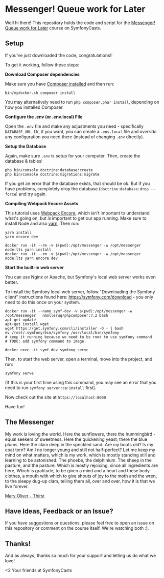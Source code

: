 # Messenger! Queue work for Later

Well hi there! This repository holds the code and script
for the [Messenger! Queue work for Later](https://symfonycasts.com/screencast/messenger) course on SymfonyCasts.

## Setup

If you've just downloaded the code, congratulations!!

To get it working, follow these steps:

**Download Composer dependencies**

Make sure you have [Composer installed](https://getcomposer.org/download/)
and then run:

```
bin/mydocker.sh composer install
```

You may alternatively need to run `php composer.phar install`, depending
on how you installed Composer.

**Configure the .env (or .env.local) File**

Open the `.env` file and make any adjustments you need - specifically
`DATABASE_URL`. Or, if you want, you can create a `.env.local` file
and *override* any configuration you need there (instead of changing
`.env` directly).

**Setup the Database**

Again, make sure `.env` is setup for your computer. Then, create
the database & tables!

```
php bin/console doctrine:database:create
php bin/console doctrine:migrations:migrate
```

If you get an error that the database exists, that should
be ok. But if you have problems, completely drop the
database (`doctrine:database:drop --force`) and try again.

**Compiling Webpack Encore Assets**

This tutorial uses [Webpack Encore](https://symfonycasts.com/encore),
which isn't important to understand what's going on, but *is* important
to get our app running. Make sure to install Node and also
[yarn](https://yarnpkg.com). Then run:

```
yarn install
yarn encore dev

docker run -it --rm -v $(pwd):/opt/messenger -w /opt/messenger node:lts yarn install
docker run -it --rm -v $(pwd):/opt/messenger -w /opt/messenger node:lts yarn encore dev
```

**Start the built-in web server**

You can use Nginx or Apache, but Symfony's local web server
works even better.

To install the Symfony local web server, follow
"Downloading the Symfony client" instructions found
here: https://symfony.com/download - you only need to do this
once on your system.

```
docker run -it --name symf-dev -v $(pwd):/opt/messenger -w /opt/messenger   nmolleruq/phpcomposer:7.2 bash
apt-get update
apt-get install wget
wget https://get.symfony.com/cli/installer -O - | bash
mv /root/.symfony/bin/symfony /usr/local/bin/symfony
# keep it running because we need to be root to use symfony command
# TODO: add symfony command to image.

docker exec -it symf-dev symfony serve
```

Then, to start the web server, open a terminal, move into the
project, and run:

```
symfony serve
```

(If this is your first time using this command, you may see an
error that you need to run `symfony server:ca:install` first).

Now check out the site at `https://localhost:8000`

Have fun!

## The Messenger

My work is loving the world.
Here the sunflowers, there the hummingbird -
equal seekers of sweetness.
Here the quickening yeast; there the blue plums.
Here the clam deep in the speckled sand.
Are my boots old? Is my coat torn?
Am I no longer young and still not half-perfect? Let me
keep my mind on what matters,
which is my work,
which is mostly standing still and learning to be astonished.
The phoebe, the delphinium.
The sheep in the pasture, and the pasture.
Which is mostly rejoicing, since all ingredients are here,
Which is gratitude, to be given a mind and a heart
and these body-clothes,
a mouth with which to give shouts of joy
to the moth and the wren, to the sleepy dug-up clam,
telling them all, over and over, how it is
that we live forever.

[Mary Oliver - Thirst](http://maryoliver.beacon.org/2009/11/thirst/)

## Have Ideas, Feedback or an Issue?

If you have suggestions or questions, please feel free to
open an issue on this repository or comment on the course
itself. We're watching both :).

## Thanks!

And as always, thanks so much for your support and letting
us do what we love!

<3 Your friends at SymfonyCasts
